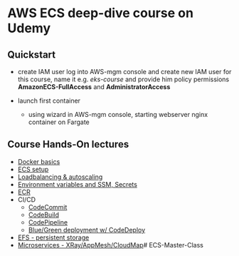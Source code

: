 # AWS ECS deep-dive course on Udemy

## Quickstart

- create IAM user
  log into AWS-mgm console and create new IAM user for this course, name it e.g. _eks-course_ and provide him policy permissions **AmazonECS-FullAccess**  and **AdministratorAccess**

- launch first container
  - using wizard in AWS-mgm console, starting webserver nginx container on Fargate

## Course Hands-On lectures

- [Docker basics](./01_docker-basics/Readme.md)
- [ECS setup](./02_ecs-setup/Readme.md)
- [Loadbalancing & autoscaling](./03_Loadbalancing-and-Autoscaling/Readme.md)
- [Environment variables and SSM, Secrets](./06_Env-variables-ssm-secrets/Readme.md)
- [ECR](./05_ECR/Readme.md)
- CI/CD
  - [CodeCommit](./04_CICD/1_CodeCommit/Readme.md)
  - [CodeBuild](./04_CICD/2_CodeBuild/Readme.md)
  - [CodePipeline](./04_CICD/3_CodePipeline/Readme.md)
  - [Blue/Green deployment w/ CodeDeploy](./04_CICD/4_Blue-Green-with-CodeDeploy/Readme.md)
- [EFS - persistent storage](./07_EFS-Persistent-storage/Readme.md)
- [Microservices - XRay/AppMesh/CloudMap](./08_Microservices-XRay-AppMesh/Readme.md)# ECS-Master-Class
